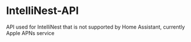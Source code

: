 # IntelliNest-API
API used for IntelliNest that is not supported by Home Assistant, currently Apple APNs service
